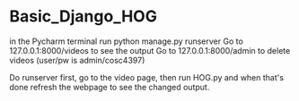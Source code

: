 # Basic_Django_HOG

in the Pycharm terminal run python manage.py runserver
Go to 127.0.0.1:8000/videos to see the output
Go to 127.0.0.1:8000/admin to delete videos (user/pw is admin/cosc4397)

Do runserver first, go to the video page, then run HOG.py and when that's done refresh the webpage to see the changed output.
